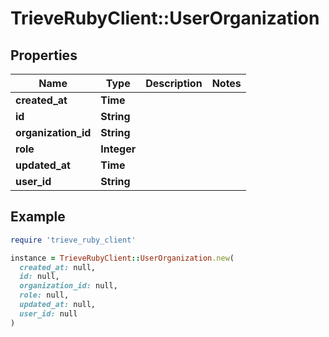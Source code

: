 # TrieveRubyClient::UserOrganization

## Properties

| Name | Type | Description | Notes |
| ---- | ---- | ----------- | ----- |
| **created_at** | **Time** |  |  |
| **id** | **String** |  |  |
| **organization_id** | **String** |  |  |
| **role** | **Integer** |  |  |
| **updated_at** | **Time** |  |  |
| **user_id** | **String** |  |  |

## Example

```ruby
require 'trieve_ruby_client'

instance = TrieveRubyClient::UserOrganization.new(
  created_at: null,
  id: null,
  organization_id: null,
  role: null,
  updated_at: null,
  user_id: null
)
```

